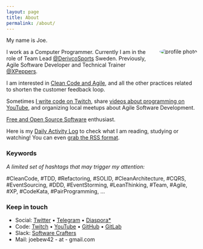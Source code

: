 ```yaml
---
layout: page
title: About
permalink: /about/
---
```


<img alt="profile photo" src="https://avatars1.githubusercontent.com/u/1238549?v=4&s=180" style="float:right;margin:30px;margin-right:0;border-radius:50%" />

My name is Joe.

I work as a Computer Programmer. Currently I am in the role of Team Lead [@DerivcoSports](https://twitter.com/DerivcoSports) Sweden. Previously, Agile Software Developer and Technical Trainer [@XPeppers](https://twitter.com/xpeppers).

I am interested in [Clean Code and Agile](https://github.com/joebew42/study-path), and all the other practices related to shorten the customer feedback loop.

Sometimes [I write code on Twitch](https://twitch.tv/joebew42), share [videos about programming on YouTube](https://www.youtube.com/channel/UCEt-X-5yZ86SYTNDbSQgVAQ), and organizing local meetups about Agile Software Development.

[Free and Open Source Software](https://www.fsf.org/) enthusiast.

Here is my [Daily Activity Log](http://joebew42.github.io/events.xml) to check what I am reading, studying or watching! You can even [grab the RSS format](https://daily2rss.herokuapp.com/rss/?url=http://joebew42.github.io/events).

### Keywords

_A limited set of hashtags that may trigger my attention:_

#CleanCode, #TDD, #Refactoring, #SOLID, #CleanArchitecture, #CQRS, #EventSourcing, #DDD, #EventStorming, #LeanThinking, #Team, #Agile, #XP, #CodeKata, #PairProgramming, ...

### Keep in touch

- Social: [Twitter](https://twitter.com/joebew42) • [Telegram](https://t.me/joebew42) • [Diaspora*](https://joindiaspora.com/people/fdc8e995614a2609)
- Code: [Twitch](https://twitch.tv/joebew42) • [YouTube](https://www.youtube.com/channel/UCEt-X-5yZ86SYTNDbSQgVAQ) • [GitHub](https://github.com/joebew42) • [GitLab](https://gitlab.com/joebew42)
- Slack: [Software Crafters](http://slack.softwarecraftsmanship.org/)
- Mail: joebew42 - at - gmail.com
